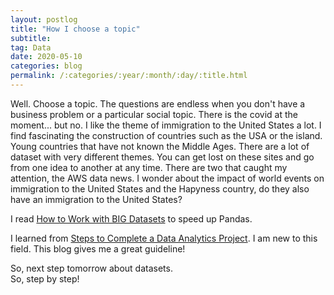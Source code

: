 ```yaml
---
layout: postlog
title: "How I choose a topic"
subtitle:
tag: Data
date: 2020-05-10
categories: blog
permalink: /:categories/:year/:month/:day/:title.html
---
```


Well. Choose a topic. The questions are endless when you don't have a business problem or a particular social topic. There is the covid at the moment... but no. I like the theme of immigration to the United States a lot. I find fascinating the construction of countries such as the USA or the island. Young countries that have not known the Middle Ages. 
There are a lot of dataset with very different themes. You can get lost on these sites and go from one idea to another at any time. 
There are two that caught my attention, the AWS data news. I wonder about the impact of world events on immigration to the United States and the Hapyness country, do they also have an immigration to the United States? 

I read [How to Work with BIG Datasets]( https://www.kaggle.com/yuliagm/how-to-work-with-big-datasets-on-16g-ram-dask) to speed up Pandas. 

I learned from [Steps to Complete a Data Analytics Project](https://blog.dataiku.com/2019/07/04/fundamental-steps-data-project-success). I am new to this field. This blog gives me a great guideline!

So, next step tomorrow about datasets.   
So, step by step!
